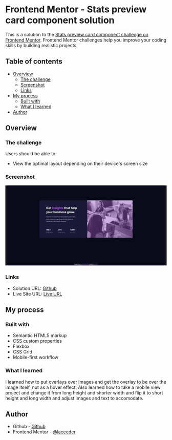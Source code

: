 # Frontend Mentor - Stats preview card component solution

This is a solution to the [Stats preview card component challenge on Frontend Mentor](https://www.frontendmentor.io/challenges/stats-preview-card-component-8JqbgoU62). Frontend Mentor challenges help you improve your coding skills by building realistic projects. 

## Table of contents

- [Overview](#overview)
  - [The challenge](#the-challenge)
  - [Screenshot](#screenshot)
  - [Links](#links)
- [My process](#my-process)
  - [Built with](#built-with)
  - [What I learned](#what-i-learned)
- [Author](#author)

## Overview

### The challenge

Users should be able to:

- View the optimal layout depending on their device's screen size

### Screenshot

![](./screenshot.png)

### Links

- Solution URL: [Github](https://github.com/laceeder/stats-preview-card-component)
- Live Site URL: [Live URL](https://stats-preview-card-component-laceeder.vercel.app/)

## My process

### Built with

- Semantic HTML5 markup
- CSS custom properties
- Flexbox
- CSS Grid
- Mobile-first workflow

### What I learned

I learned how to put overlays over images and get the overlay to be over the image itself, not as a hover effect.
Also learned how to take a mobile view project and change it from long height and shorter width and flip it to short height and long width and adjust images and text to accomodate.

## Author

- Github - [Github](https://github.com/laceeder)
- Frontend Mentor - [@laceeder](https://www.frontendmentor.io/profile/laceeder)